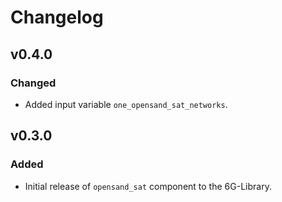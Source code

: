 # Changelog

## v0.4.0
### Changed
- Added input variable `one_opensand_sat_networks`.

## v0.3.0
### Added
- Initial release of `opensand_sat` component to the 6G-Library.